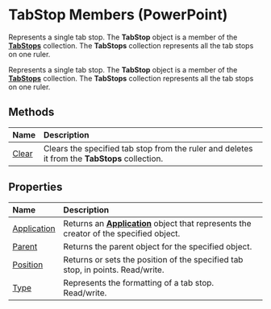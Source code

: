 
# TabStop Members (PowerPoint)
Represents a single tab stop. The  **TabStop** object is a member of the **[TabStops](e23b36de-6a4d-84e5-bec1-8c3e0fd80c13.md)** collection. The **TabStops** collection represents all the tab stops on one ruler.

Represents a single tab stop. The  **TabStop** object is a member of the **[TabStops](e23b36de-6a4d-84e5-bec1-8c3e0fd80c13.md)** collection. The **TabStops** collection represents all the tab stops on one ruler.


## Methods



|**Name**|**Description**|
|:-----|:-----|
|[Clear](bf1bcae7-96a0-6d81-ff7d-806270d95695.md)|Clears the specified tab stop from the ruler and deletes it from the  **TabStops** collection.|

## Properties



|**Name**|**Description**|
|:-----|:-----|
|[Application](d03e5b32-0398-9be8-60a6-487f52e34d86.md)|Returns an  **[Application](978c2b99-4271-b953-4283-73b5f3d96f41.md)** object that represents the creator of the specified object.|
|[Parent](3edf1cbb-d979-7b86-9685-5f29163e916b.md)|Returns the parent object for the specified object.|
|[Position](fc7e75a5-e0a3-78de-91d9-b116f1ded321.md)|Returns or sets the position of the specified tab stop, in points. Read/write.|
|[Type](f00b0cc7-ca2b-56e7-df03-e992456f44dc.md)|Represents the formatting of a tab stop. Read/write.|
